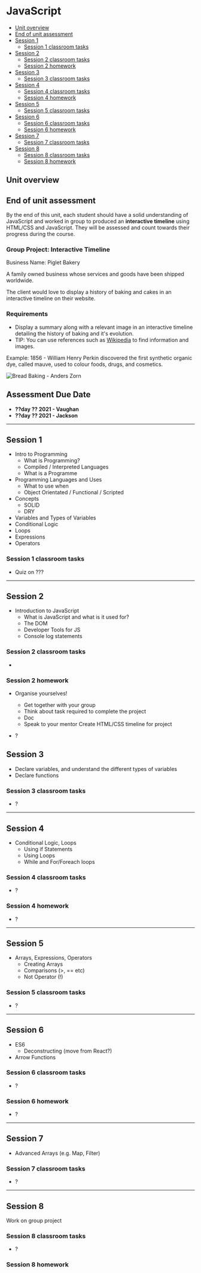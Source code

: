 # JavaScript

* [Unit overview](#unit-overview)
* [End of unit assessment](#end-of-unit-assessment)
* [Session 1](#session-1)
  * [Session 1 classroom tasks](#session-1-classroom-tasks)
* [Session 2](#session-2)
  * [Session 2 classroom tasks](#session-2-classroom-tasks)
  * [Session 2 homework](#session-2-homework)
* [Session 3](#session-3)
  * [Session 3 classroom tasks](#session-3-classroom-tasks)
* [Session 4](#session-4)
  * [Session 4 classroom tasks](#session-4-classroom-tasks)
  * [Session 4 homework](#session-4-homework)
* [Session 5](#session-5)
  * [Session 5 classroom tasks](#session-5-classroom-tasks)
* [Session 6](#session-6)
  * [Session 6 classroom tasks](#session-6-classroom-tasks)
  * [Session 6 homework](#session-6-homework)
* [Session 7](#session-7)
  * [Session 7 classroom tasks](#session-7-classroom-tasks)
* [Session 8](#session-8)
  * [Session 8 classroom tasks](#session-8-classroom-tasks)
  * [Session 8 homework](#session-8-homework)

## Unit overview

<!--What are the outcomes of this unit-->

## End of unit assessment

By the end of this unit, each student should have a solid understanding of JavaScript and worked in group to produced an **interactive timeline** using HTML/CSS and JavaScript. They will be assessed and count towards their progress during the course.

### Group Project: Interactive Timeline

Business Name: Piglet Bakery

A family owned business whose services and goods have been shipped worldwide. 

The client would love to display a history of baking and cakes in an interactive timeline on their website.

### Requirements 
- Display a summary along with a relevant image in an interactive timeline detailing the history of baking and it's evolution.
- TIP: You can use references such as [Wikipedia](https://en.wikipedia.org/wiki/Baking) to find information and images.

Example: 
1856 - William Henry Perkin discovered the first synthetic organic dye, called mauve, used to colour foods, drugs, and cosmetics.

![Bread Baking - Anders Zorn](https://eaasset-bucket.s3.eu-west-2.amazonaws.com/mauve-cake.jpg "Bread baking")

## Assessment Due Date
* **??day ?? 2021 - Vaughan**
* **??day ?? 2021 - Jackson**

---

## Session 1

* Intro to Programming
  * What is Programming?
  * Compiled / Interpreted Languages
  * What is a Programme
* Programming Languages and Uses
  * What to use when
  * Object Orientated / Functional / Scripted
* Concepts
  * SOLID
  * DRY
* Variables and Types of Variables
* Conditional Logic
* Loops
* Expressions
* Operators

### Session 1 classroom tasks

* Quiz on ???

---

## Session 2

* Introduction to JavaScript
  * What is JavaScript and what is it used for?
  * The DOM
  * Developer Tools for JS
  * Console log statements

### Session 2 classroom tasks

* 

### Session 2 homework

* Organise yourselves!
  * Get together with your group
  * Think about task required to complete the project
  * Doc
  * Speak to your mentor
  Create HTML/CSS timeline for project

* ?
## Session 3

* Declare variables, and understand the different types of variables
* Declare functions

### Session 3 classroom tasks

* ?

---

## Session 4

* Conditional Logic, Loops
  * Using if Statements
  * Using Loops
  * While and For/Foreach loops
  
### Session 4 classroom tasks

* ?

### Session 4 homework

* ?

---
## Session 5

* Arrays, Expressions, Operators
  * Creating Arrays
  * Comparisons (>, == etc)
  * Not Operator (!)

### Session 5 classroom tasks

* ?

---

## Session 6

* ES6
  * Deconstructing (move from React?)
* Arrow Functions

### Session 6 classroom tasks

* ?

### Session 6 homework

* ?

---

## Session 7

* Advanced Arrays (e.g. Map, Filter)

### Session 7 classroom tasks

* ?

---

## Session 8

Work on group project

### Session 8 classroom tasks

* ?

### Session 8 homework
